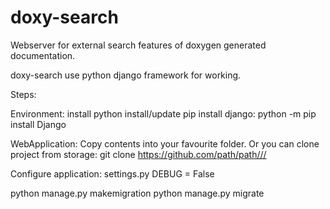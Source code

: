 # doxy-search
Webserver for external search features of doxygen generated documentation.


doxy-search use python django framework for working.

Steps:

Environment:
install python
install/update pip
install django: python -m pip install Django


WebApplication:
Copy contents into your favourite folder.
Or you can clone project from storage:
git clone https://github.com/path/path///


Configure application:
settings.py
DEBUG = False

python manage.py makemigration
python manage.py migrate







